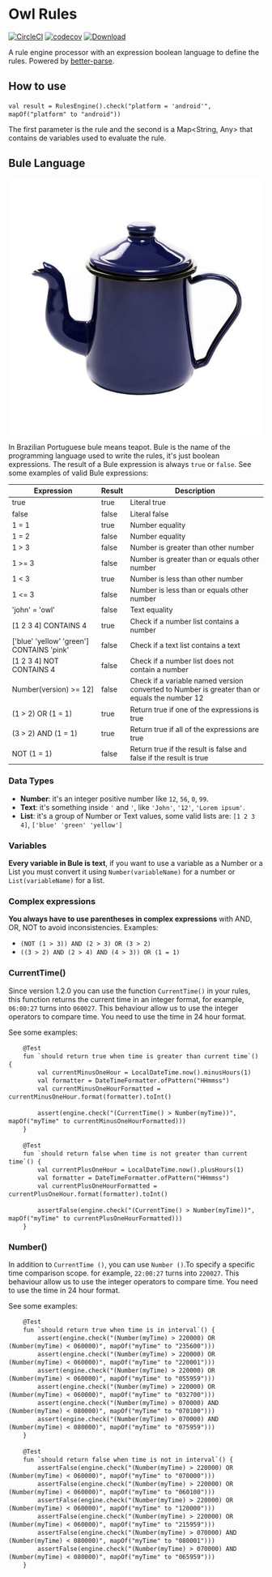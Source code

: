 # Owl Rules

[![CircleCI](https://circleci.com/gh/johnowl/owl-rules.svg?style=svg)](https://circleci.com/gh/johnowl/owl-rules)
[![codecov](https://codecov.io/gh/johnowl/owl-rules/branch/master/graph/badge.svg)](https://codecov.io/gh/johnowl/owl-rules)
[![Download](https://api.bintray.com/packages/johnowl/maven/owl-rules/images/download.svg?version=1.2.031) ](https://bintray.com/johnowl/maven/owl-rules/1.2.031/link)

A rule engine processor with an expression boolean language to define the rules. Powered by [better-parse](https://github.com/h0tk3y/better-parse).

## How to use

    val result = RulesEngine().check("platform = 'android'", mapOf("platform" to "android"))
    
The first parameter is the rule and the second is a Map<String, Any> that contains de variables used to evaluate the rule.


## Bule Language

![Blue teapot](docs/assets/bule.jpg "Blue teapot1")

In Brazilian Portuguese bule means teapot. Bule is the name of the programming language used to write the rules, it's just boolean expressions. The result of a Bule expression is always `true` or `false`. See some examples of valid Bule expressions:

| Expression | Result | Description |
| --- | --- | --- |
| true | true | Literal true |
| false | false | Literal false |
| 1 = 1 | true | Number equality |
| 1 = 2 | false | Number equality |
| 1 > 3 | false | Number is greater than other number |
| 1 >= 3 | false | Number is greater than or equals other number |
| 1 < 3 | true | Number is less than other number |
| 1 <= 3 | false | Number is less than or equals other number |
| 'john' = 'owl' | false | Text equality |
| [1 2 3 4] CONTAINS 4 | true | Check if a number list contains a number |
| ['blue' 'yellow' 'green'] CONTAINS 'pink' | false | Check if a text list contains a text |
| [1 2 3 4] NOT CONTAINS 4 | false | Check if a number list does not contain a number |
| Number(version) >= 12] | false | Check if a variable named version converted to Number is greater than or equals the number 12 |
| (1 > 2) OR (1 = 1)| true | Return true if one of the expressions is true |
| (3 > 2) AND (1 = 1)| true | Return true if all of the expressions are true |
| NOT (1 = 1)| false | Return true if the result is false and false if the result is true |


### Data Types

- **Number**: it's an integer positive number like `12`, `56`, `0`, `99`.
- **Text**: it's something inside `'` and `'`, like `'John'`, `'12'`, `'Lorem ipsum'`.
- **List**: it's a group of Number or Text values, some valid lists are: `[1 2 3 4]`, `['blue' 'green' 'yellow']`

### Variables

**Every variable in Bule is text**, if you want to use a variable as a Number or a List you must convert it 
using `Number(variableName)` for a number or `List(variableName)` for a list.

### Complex expressions

**You always have to use parentheses in complex expressions** with AND, OR, NOT to avoid inconsistencies. Examples:

- `(NOT (1 > 3)) AND (2 > 3) OR (3 > 2)`
- `((3 > 2) AND (2 > 4) AND (4 > 3)) OR (1 = 1)`


### CurrentTime()

Since version 1.2.0 you can use the function `CurrentTime()` in your rules, 
this function returns the current time in an integer format, for example,
`06:00:27` turns into `060027`. This behaviour allow us to use the integer 
operators to compare time. You need to use the time in 24 hour format.

See some examples:

```
    @Test
    fun `should return true when time is greater than current time`() {
        val currentMinusOneHour = LocalDateTime.now().minusHours(1)
        val formatter = DateTimeFormatter.ofPattern("HHmmss")
        val currentMinusOneHourFormatted = currentMinusOneHour.format(formatter).toInt()

        assert(engine.check("(CurrentTime() > Number(myTime))", mapOf("myTime" to currentMinusOneHourFormatted)))
    }

    @Test
    fun `should return false when time is not greater than current time`() {
        val currentPlusOneHour = LocalDateTime.now().plusHours(1)
        val formatter = DateTimeFormatter.ofPattern("HHmmss")
        val currentPlusOneHourFormatted = currentPlusOneHour.format(formatter).toInt()

        assertFalse(engine.check("(CurrentTime() > Number(myTime))", mapOf("myTime" to currentPlusOneHourFormatted)))
    }
```

### Number()
In addition to `CurrentTime ()`, you can use `Number ()`.To specify a specific time comparison scope. for example,
`22:00:27` turns into `220027`. This behaviour allow us to use the integer operators to compare time. 
You need to use the time in 24 hour format.

See some examples:

```
    @Test
    fun `should return true when time is in interval`() {
        assert(engine.check("(Number(myTime) > 220000) OR (Number(myTime) < 060000)", mapOf("myTime" to "235600")))
        assert(engine.check("(Number(myTime) > 220000) OR (Number(myTime) < 060000)", mapOf("myTime" to "220001")))
        assert(engine.check("(Number(myTime) > 220000) OR (Number(myTime) < 060000)", mapOf("myTime" to "055959")))
        assert(engine.check("(Number(myTime) > 220000) OR (Number(myTime) < 060000)", mapOf("myTime" to "032700")))
        assert(engine.check("(Number(myTime) > 070000) AND (Number(myTime) < 080000)", mapOf("myTime" to "070100")))
        assert(engine.check("(Number(myTime) > 070000) AND (Number(myTime) < 080000)", mapOf("myTime" to "075959")))
    }

    @Test
    fun `should return false when time is not in interval`() {
        assertFalse(engine.check("(Number(myTime) > 220000) OR (Number(myTime) < 060000)", mapOf("myTime" to "070000")))
        assertFalse(engine.check("(Number(myTime) > 220000) OR (Number(myTime) < 060000)", mapOf("myTime" to "060100")))
        assertFalse(engine.check("(Number(myTime) > 220000) OR (Number(myTime) < 060000)", mapOf("myTime" to "120000")))
        assertFalse(engine.check("(Number(myTime) > 220000) OR (Number(myTime) < 060000)", mapOf("myTime" to "215959")))
        assertFalse(engine.check("(Number(myTime) > 070000) AND (Number(myTime) < 080000)", mapOf("myTime" to "080001")))
        assertFalse(engine.check("(Number(myTime) > 070000) AND (Number(myTime) < 080000)", mapOf("myTime" to "065959")))
    }
```